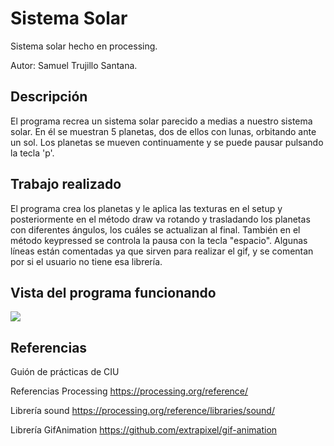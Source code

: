 # Sistema Solar
Sistema solar hecho en processing.

Autor: Samuel Trujillo Santana.

## Descripción
El programa recrea un sistema solar parecido a medias a nuestro sistema solar. En él se muestran  5 planetas, dos de ellos con lunas, orbitando ante un sol. Los planetas se mueven continuamente y se puede pausar pulsando la tecla 'p'.

## Trabajo realizado
El programa crea los planetas y le aplica las texturas en el setup y posteriormente en el método draw va rotando y trasladando los planetas con diferentes ángulos, los cuáles se actualizan al final. También en el método keypressed se controla la pausa con la tecla "espacio". Algunas líneas están comentadas ya que sirven para realizar el gif, y se comentan por si el usuario no tiene esa librería.

## Vista del programa funcionando

![](export.gif)

## Referencias

Guión de prácticas de CIU

Referencias Processing https://processing.org/reference/

Librería sound https://processing.org/reference/libraries/sound/

Librería GifAnimation https://github.com/extrapixel/gif-animation
